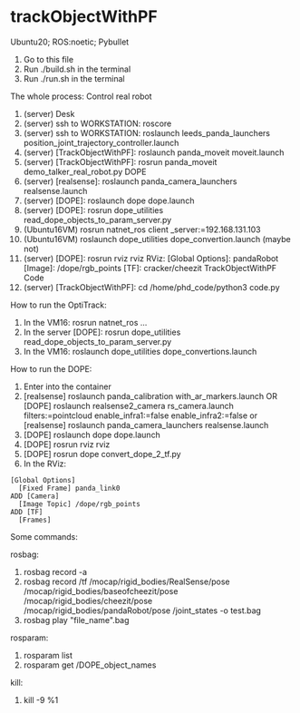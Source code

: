 # trackObjectWithPF
Ubuntu20; ROS:noetic; Pybullet
  1. Go to this file
  2. Run ./build.sh in the terminal
  3. Run ./run.sh in the terminal


The whole process:
  Control real robot
  1. (server) Desk 
  2. (server) ssh to WORKSTATION: roscore 
  3. (server) ssh to WORKSTATION: roslaunch leeds_panda_launchers position_joint_trajectory_controller.launch 
  3. (server) [TrackObjectWithPF]: roslaunch panda_moveit moveit.launch 
  4. (server) [TrackObjectWithPF]: rosrun panda_moveit demo_talker_real_robot.py 
  DOPE
  5. (server) [realsense]: roslaunch panda_camera_launchers realsense.launch 
  6. (server) [DOPE]: roslaunch dope dope.launch 
  7. (server) [DOPE]: rosrun dope_utilities read_dope_objects_to_param_server.py
  8. (Ubuntu16VM) rosrun natnet_ros client _server:=192.168.131.103
  9. (Ubuntu16VM) roslaunch dope_utilities dope_convertion.launch
  (maybe not)
  10. (server) [DOPE]: rosrun rviz rviz 
  RViz:
    [Global Options]: pandaRobot
    [Image]: /dope/rgb_points
    [TF]: cracker/cheezit
  TrackObjectWithPF Code
  11. (server) [TrackObjectWithPF]: cd /home/phd_code/python3 code.py



How to run the OptiTrack:
  1. In the VM16: rosrun natnet_ros ...
  2. In the server [DOPE]: rosrun dope_utilities read_dope_objects_to_param_server.py
  3. In the VM16: roslaunch dope_utilities dope_convertions.launch


How to run the DOPE:
  1. Enter into the container
  2. [realsense] roslaunch panda_calibration with_ar_markers.launch 
  OR [DOPE] roslaunch realsense2_camera rs_camera.launch filters:=pointcloud enable_infra1:=false enable_infra2:=false
  or [realsense] roslaunch panda_camera_launchers realsense.launch
  3. [DOPE] roslaunch dope dope.launch
  4. [DOPE] rosrun rviz rviz
  5. [DOPE] rosrun dope convert_dope_2_tf.py
  6. In the RViz:
    
    [Global Options]
      [Fixed Frame] panda_link0
    ADD [Camera]
      [Image Topic] /dope/rgb_points
    ADD [TF]
      [Frames]
  
Some commands:
  
  rosbag:
  1. rosbag record -a
  2. rosbag record /tf /mocap/rigid_bodies/RealSense/pose /mocap/rigid_bodies/baseofcheezit/pose /mocap/rigid_bodies/cheezit/pose /mocap/rigid_bodies/pandaRobot/pose /joint_states -o test.bag
  3. rosbag play "file_name".bag
  
  rosparam:
  1. rosparam list
  2. rosparam get /DOPE_object_names
  
  kill:
  1. kill -9 %1
